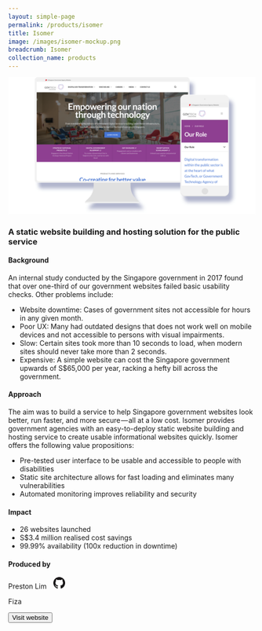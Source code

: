 ```yaml
---
layout: simple-page
permalink: /products/isomer
title: Isomer
image: /images/isomer-mockup.png
breadcrumb: Isomer
collection_name: products
---
```


![github](/images/isomer-mockup.PNG)

### A static website building and hosting solution for the public service

#### Background 

An internal study conducted by the Singapore government in 2017 found that over one-third of our government websites failed basic usability checks. Other problems include: 

* Website downtime: Cases of government sites not accessible for hours in any given month. 
* Poor UX: Many had outdated designs that does not work well on mobile devices and not accessible to persons with visual impairments. 
* Slow: Certain sites took more than 10 seconds to load, when modern sites should never take more than 2 seconds. 
* Expensive: A simple website can cost the Singapore government upwards of S$65,000 per year, racking a hefty bill across the government.

#### Approach

The aim was to build a service to help Singapore government websites look better, run faster, and more secure — all at a low cost. Isomer provides government agencies with an easy-to-deploy static website building and hosting service to create usable informational websites quickly. Isomer offers the following value propositions:

* Pre-tested user interface to be usable and accessible to people with disabilities
* Static site architecture allows for fast loading and eliminates many vulnerabilities
* Automated monitoring improves reliability and security

#### Impact

* 26 websites launched
* S$3.4 million realised cost savings
* 99.99% availability (100x reduction in downtime)

#### Produced by

Preston Lim <a href="https://github.com/prestonlimlianjie" style="display: inline-block; width: 24px; height: 24px; margin-bottom: -5px; margin-left: 10px;">
    <img border="0" alt="Github account" src="/images/Github-Mark-32px.png">
</a>

Fiza 

<a href="https://www.parking.sg/" target="_blank">
    <button class="bp-button is-secondary is-medium has-text-white is-uppercase search-button">
        Visit website
    </button>
</a>
